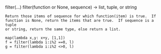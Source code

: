 filter(...)
    filter(function or None, sequence) -> list, tuple, or string

    Return those items of sequence for which function(item) is true.  If
    function is None, return the items that are true.  If sequence is a tuple
    or string, return the same type, else return a list.
    
    map(lambda x,y: x+y, [1,1])
    f = filter(lambda i:i%2 ==0, l)
    g = filter(lambda i:i%2 <>0, l)
    
